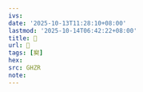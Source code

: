 ```yaml
---
ivs:
date: '2025-10-13T11:28:10+08:00'
lastmod: '2025-10-14T06:42:22+08:00'
title: 󰛲
url: 󰛲
tags: [㝣]
hex: 
src: GHZR
note:
---
```

